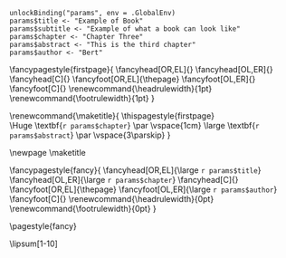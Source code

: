 <!-- set parameters in the R code chunk below -->

```{r echo=FALSE}
unlockBinding("params", env = .GlobalEnv)
params$title <- "Example of Book"
params$subtitle <- "Example of what a book can look like"
params$chapter <- "Chapter Three"
params$abstract <- "This is the third chapter"
params$author <- "Bert"
```

\fancypagestyle{firstpage}{
  \fancyhead[OR,EL]{}
  \fancyhead[OL,ER]{}
  \fancyhead[C]{}
  \fancyfoot[OR,EL]{\thepage}
  \fancyfoot[OL,ER]{}
  \fancyfoot[C]{}
  \renewcommand{\headrulewidth}{1pt}
  \renewcommand{\footrulewidth}{1pt}
}

\renewcommand{\maketitle}{
  \thispagestyle{firstpage}  
    \Huge
    \textbf{`r params$chapter`}
    \par
    \vspace{1cm}
    \large
    \textbf{`r params$abstract`}
    \par
    \vspace{3\parskip}
}

\newpage
\maketitle

\fancypagestyle{fancy}{
  \fancyhead[OR,EL]{\large `r params$title`}
  \fancyhead[OL,ER]{\large `r params$chapter`}
  \fancyhead[C]{}
  \fancyfoot[OR,EL]{\thepage}
  \fancyfoot[OL,ER]{\large `r params$author`}
  \fancyfoot[C]{}
  \renewcommand{\headrulewidth}{0pt}
  \renewcommand{\footrulewidth}{0pt}
}

\pagestyle{fancy}

<!-- start writing your RMarkdown document below -->

\lipsum[1-10]

